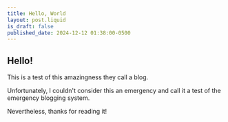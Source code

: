 ```yaml
---
title: Hello, World
layout: post.liquid
is_draft: false
published_date: 2024-12-12 01:38:00-0500
---
```


## Hello!
This is a test of this amazingness they call a blog.

Unfortunately, I couldn't consider this an emergency and call it a test of the emergency blogging system.

Nevertheless, thanks for reading it!